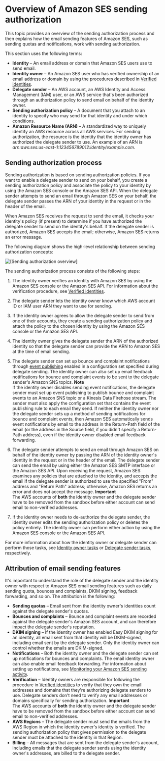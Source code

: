 # Overview of Amazon SES sending authorization<a name="sending-authorization-overview"></a>

This topic provides an overview of the sending authorization process and then explains how the email sending features of Amazon SES, such as sending quotas and notifications, work with sending authorization\.

This section uses the following terms:
+ **Identity** – An email address or domain that Amazon SES users use to send email\.
+ **Identity owner** – An Amazon SES user who has verified ownership of an email address or domain by using the procedures described in [Verified identities](verify-addresses-and-domains.md)\. 
+ **Delegate sender** – An AWS account, an AWS Identity and Access Management \(IAM\) user, or an AWS service that's been authorized through an authorization policy to send email on behalf of the identity owner\. 
+ **Sending authorization policy** – A document that you attach to an identity to specify who may send for that identity and under which conditions\.
+ **Amazon Resource Name \(ARN\)** – A standardized way to uniquely identify an AWS resource across all AWS services\. For sending authorization, the resource is the identity that the identity owner has authorized the delegate sender to use\. An example of an ARN is *arn:aws:ses:us\-east\-1:123456789012:identity/example\.com*\. 

## Sending authorization process<a name="sending-authorization-process"></a>

Sending authorization is based on sending authorization policies\. If you want to enable a delegate sender to send on your behalf, you create a sending authorization policy and associate the policy to your identity by using the Amazon SES console or the Amazon SES API\. When the delegate sender attempts to send an email through Amazon SES on your behalf, the delegate sender passes the ARN of your identity in the request or in the header of the email\.

When Amazon SES receives the request to send the email, it checks your identity's policy \(if present\) to determine if you have authorized the delegate sender to send on the identity's behalf\. If the delegate sender is authorized, Amazon SES accepts the email; otherwise, Amazon SES returns an error message\.

The following diagram shows the high\-level relationship between sending authorization concepts:

![\[Sending authorization overview\]](http://docs.aws.amazon.com/ses/latest/dg/images/sending_authorization_overview.png)

The sending authorization process consists of the following steps:

1. The identity owner verifies an identity with Amazon SES by using the Amazon SES console or the Amazon SES API\. For information about the verification procedure, see [Verified identities](verify-addresses-and-domains.md)\.

1. The delegate sender lets the identity owner know which AWS account ID or IAM user ARN they want to use for sending\.

1. If the identity owner agrees to allow the delegate sender to send from one of their accounts, they create a sending authorization policy and attach the policy to the chosen identity by using the Amazon SES console or the Amazon SES API\.

1. The identity owner gives the delegate sender the ARN of the authorized identity so that the delegate sender can provide the ARN to Amazon SES at the time of email sending\.

1. The delegate sender can set up bounce and complaint notifications through [event publishing](monitor-using-event-publishing.md) enabled in a configuration set specified during delegate sending\. The identity owner can also set up email feedback notifications for bounce and complaint events to be sent to the delegate sender's Amazon SNS topics\.
**Note**  
If the identity owner disables sending event notifications, the delegate sender must set up event publishing to publish bounce and complaint events to an Amazon SNS topic or a Kinesis Data Firehose stream\. The sender must also apply the configuration set that contains the event publishing rule to each email they send\. If neither the identity owner nor the delegate sender sets up a method of sending notifications for bounce and complaint events, then Amazon SES automatically sends event notifications by email to the address in the Return\-Path field of the email \(or the address in the Source field, if you didn't specify a Return\-Path address\), even if the identity owner disabled email feedback forwarding\.

1. The delegate sender attempts to send an email through Amazon SES on behalf of the identity owner by passing the ARN of the identity owner's identity in the request or in the header of the email\. The delegate sender can send the email by using either the Amazon SES SMTP interface or the Amazon SES API\. Upon receiving the request, Amazon SES examines any policies that are attached to the identity, and accepts the email if the delegate sender is authorized to use the specified "From" address and "Return Path" address; otherwise, Amazon SES returns an error and does not accept the message\.
**Important**  
The AWS accounts of **both** the identity owner and the delegate sender have to be removed from the sandbox before either account can send email to non\-verified addresses\.

1. If the identity owner needs to de\-authorize the delegate sender, the identity owner edits the sending authorization policy or deletes the policy entirely\. The identity owner can perform either action by using the Amazon SES console or the Amazon SES API\. 

For more information about how the identity owner or delegate sender can perform those tasks, see [Identity owner tasks](sending-authorization-identity-owner-tasks.md) or [Delegate sender tasks](sending-authorization-delegate-sender-tasks.md), respectively\.

## Attribution of email sending features<a name="sending-authorization-attribution"></a>

It's important to understand the role of the delegate sender and the identity owner with respect to Amazon SES email sending features such as daily sending quota, bounces and complaints, DKIM signing, feedback forwarding, and so on\. The attribution is the following:
+ **Sending quotas** – Email sent from the identity owner's identities count against the delegate sender's quotas\.
+ **Bounces and complaints** – Bounce and complaint events are recorded against the delegate sender's Amazon SES account, and can therefore impact the delegate sender's reputation\.
+ **DKIM signing** – If the identity owner has enabled Easy DKIM signing for an identity, all email sent from that identity will be DKIM\-signed, including email sent by the delegate sender\. Only the identity owner can control whether the emails are DKIM\-signed\.
+ **Notifications** – Both the identity owner and the delegate sender can set up notifications for bounces and complaints\. The email identity owner can also enable email feedback forwarding\. For information about setting up notifications, see [Monitoring your Amazon SES sending activity](monitor-sending-activity.md)\.
+ **Verification** – Identity owners are responsible for following the procedure in [Verified identities](verify-addresses-and-domains.md) to verify that they own the email addresses and domains that they're authorizing delegate senders to use\. Delegate senders don't need to verify any email addresses or domains specifically for sending authorization\.
**Important**  
The AWS accounts of **both** the identity owner and the delegate sender have to be removed from the sandbox before either account can send email to non\-verified addresses\.
+ **AWS Regions** – The delegate sender must send the emails from the AWS Region in which the identity owner's identity is verified\. The sending authorization policy that gives permission to the delegate sender must be attached to the identity in that Region\.
+ **Billing** – All messages that are sent from the delegate sender's account, including emails that the delegate sender sends using the identity owner's addresses, are billed to the delegate sender\. 
